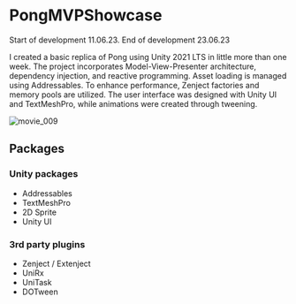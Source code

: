 # PongMVPShowcase

Start of development 11.06.23.
End of development 23.06.23

I created a basic replica of Pong using Unity 2021 LTS in little more than one week. The project incorporates Model-View-Presenter architecture, dependency injection, and reactive programming. Asset loading is managed using Addressables. To enhance performance, Zenject factories and memory pools are utilized. The user interface was designed with Unity UI and TextMeshPro, while animations were created through tweening.

![movie_009](https://github.com/JokiADF/PongMVPShowcase/assets/124557039/cff5eb1a-c64d-4dfb-8623-5e1d376e5417)

## Packages

### Unity packages

- Addressables
- TextMeshPro
- 2D Sprite
- Unity UI

### 3rd party plugins

- Zenject / Extenject
- UniRx
- UniTask
- DOTween

